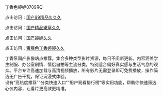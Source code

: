 丁香色婷婷0709RQ

点击访问：<a href="https://heiliaoxqkkct.pages.dev/">国产99精品久久久</a>

点击访问：<a href="https://heiliaoxwd5i8.pages.dev/">国产精品嫩草久久</a>

点击访问：<a href="https://heiliaowt0d7p.pages.dev/">国产婷婷久久</a>

点击访问：<a href="https://heiliaoga6s9v.pages.dev/">狠狠色丁香婷婷久久</a>

丁香系国产影像站点推荐，集合多种类型影片资源，每日不间断更新。内容涵盖学生制服、办公室剧情、情侣自拍等主流分类，特别适合偏好真实感与生活气息的观众。平台专注高速加载与高清视频播放，所有影片无需登录即可免费播放，操作简洁无广告干扰，保证沉浸式体验。  
设有“高热度推荐”“分类快速入口”“用户观看排行榜”等实用功能，帮助你快速筛选心仪内容，让看片更高效更精准。

<span style="display:none;">[Canonical link](https://github.com/Q20250709/So2 ）</span>
